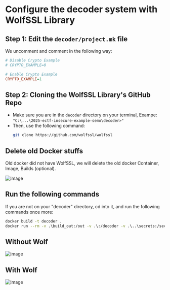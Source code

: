 # Configure the decoder system with WolfSSL Library


## Step 1: Edit the `decoder/project.mk` file

We uncomment and comment in the following way:
```ini
# Disable Crypto Example
# CRYPTO_EXAMPLE=0

# Enable Crypto Example
CRYPTO_EXAMPLE=1
```

## Step 2: Cloning the WolfSSL Library's GitHub Repo

- Make sure you are in the `decoder` directory on your terminal, Exampe: `"C:\...\2025-ectf-insecure-example-semo\decoder>"`
- Then, use the following command:
  ```sh
  git clone https://github.com/wolfssl/wolfssl 
  ```

## Delete old Docker stuffs

Old docker did not have WolfSSL, we will delete the old docker Container, Image, Builds (optional).

![image](https://github.com/user-attachments/assets/57a6c3b8-7acd-48a0-a8cb-e35f20c423d5)

## Run the following commands

If you are not on your "decoder" directory, cd into it, and run the following commands once more:

```sh
docker build -t decoder .
docker run --rm -v .\build_out:/out -v .\:/decoder -v .\..\secrets:/secrets -e DECODER_ID=0xdeadbeef decoder
```
## Without Wolf
![image](https://github.com/user-attachments/assets/7ff13ff8-71de-4ad4-94d0-3050da1d4989)

## With Wolf
![image](https://github.com/user-attachments/assets/a4b2cc98-cd50-4180-8769-bcce0b8ab831)

